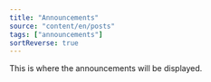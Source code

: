 ```yaml
---
title: "Announcements"
source: "content/en/posts"
tags: ["announcements"]
sortReverse: true
---
```


This is where the announcements will be displayed.
